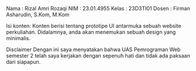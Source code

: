Nama   : Rizal Amri Rozaqi
NIM    : 23.01.4955
Kelas  : 23D3TI01
Dosen  : Firman Asharudin, S.Kom, M.Kom

Isi konten:
Konten berisi tentang prototipe UI antarmuka sebuah website perkuliahan.
Didalamnya, anda akan menemukan sebuah design yang minimalis.

Disclaimer
Dengan ini saya menyatakan bahwa UAS Pemrograman Web semester 2 telah saya kerjakan dengan sepenuh hati dan tidak ada paksaan dari siapapun.
